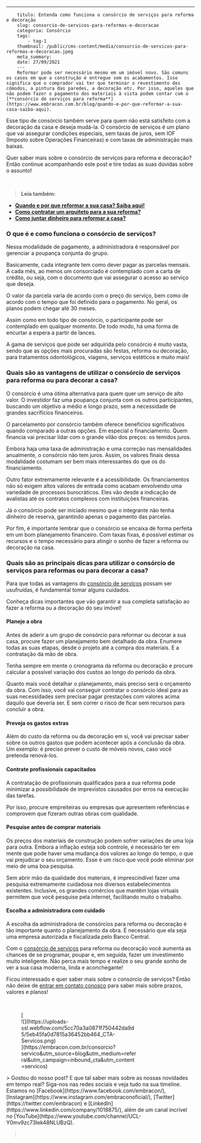 ---
        titulo: Entenda como funciona o consórcio de serviços para reforma e decoração
        slug: consorcio-de-servicos-para-reformas-e-decoracao
        categoria: Consórcio
        tags:
            - tag-1
        thumbnail: /public/cms-content/media/consorcio-de-servicos-para-reformas-e-decoracao.jpeg
        meta_summary: 
        date: 27/09/2021
        ---
        Reformar pode ser necessário mesmo em um imóvel novo. São comuns os casos em que a construção é entregue sem os acabamentos. Isso significa que o comprador vai ter que terminar o revestimento dos cômodos, a pintura das paredes, a decoração etc. Por isso, aqueles que não podem fazer o pagamento dos materiais à vista podem contar com o [**consórcio de serviços para reforma**](https://www.embracon.com.br/blog/quando-e-por-que-reformar-a-sua-casa-saiba-aqui).

Esse tipo de consórcio também serve para quem não está satisfeito com a decoração da casa e deseja mudá-la. O consórcio de serviços é um plano que vai assegurar condições especiais, sem taxas de juros, sem IOF (Imposto sobre Operações Financeiras) e com taxas de administração mais baixas.

Quer saber mais sobre o consórcio de serviços para reforma e decoração? Então continue acompanhando este post e tire todas as suas dúvidas sobre o assunto!

‍

> **Leia também:**

- [**Quando e por que reformar a sua casa? Saiba aqui!**](https://www.embracon.com.br/blog/quando-e-por-que-reformar-a-sua-casa-saiba-aqui)
- [**Como contratar um arquiteto para a sua reforma?**](https://www.embracon.com.br/blog/como-contratar-um-arquiteto-para-a-sua-reforma)
- [**Como juntar dinheiro para reformar a casa?**](http://embracon.com.br/blog/como-juntar-dinheiro-para-reformar-a-casa)

### O que é e como funciona o consórcio de serviços?

Nessa modalidade de pagamento, a administradora é responsável por gerenciar a poupança conjunta do grupo.

Basicamente, cada integrante tem como dever pagar as parcelas mensais. A cada mês, ao menos um consorciado é contemplado com a carta de crédito, ou seja, com o documento que vai assegurar o acesso ao serviço que deseja.

O valor da parcela varia de acordo com o preço do serviço, bem como de acordo com o tempo que foi definido para o pagamento. No geral, os planos podem chegar até 30 meses.

Assim como em todo tipo de consórcio, o participante pode ser contemplado em qualquer momento. De todo modo, há uma forma de encurtar a espera a partir de lances.

A gama de serviços que pode ser adquirida pelo consórcio é muito vasta, sendo que as opções mais procuradas são festas, reforma ou decoração, para tratamentos odontológicos, viagens, serviços estéticos e muito mais!

### Quais são as vantagens de utilizar o consórcio de serviços para reforma ou para decorar a casa?

O consórcio é uma ótima alternativa para quem quer um serviço de alto valor. O investidor faz uma poupança conjunta com os outros participantes, buscando um objetivo a médio e longo prazo, sem a necessidade de grandes sacrifícios financeiros.

O parcelamento por consórcio também oferece benefícios significativos quando comparado a outras opções. Em especial o financiamento. Quem financia vai precisar lidar com o grande vilão dos preços: os temidos juros.

Embora haja uma taxa de administração e uma correção nas mensalidades anualmente, o consórcio não tem juros. Assim, os valores finais dessa modalidade costumam ser bem mais interessantes do que os do financiamento.

Outro fator extremamente relevante é a acessibilidade. Os financiamentos não só exigem altos valores de entrada como acabam envolvendo uma variedade de processos burocráticos. Eles vão desde a indicação de avalistas até os contratos complexos com instituições financeiras.

Já o consórcio pode ser iniciado mesmo que o integrante não tenha dinheiro de reserva, garantindo apenas o pagamento das parcelas.

Por fim, é importante lembrar que o consórcio se encaixa de forma perfeita em um bom planejamento financeiro. Com taxas fixas, é possível estimar os recursos e o tempo necessário para atingir o sonho de fazer a reforma ou decoração na casa.

### Quais são as principais dicas para utilizar o consórcio de serviços para reformas ou para decorar a casa?

Para que todas as vantagens do [consórcio de serviços](https://www.youtube.com/watch?v=-FO8uWuI4xY) possam ser usufruídas, é fundamental tomar alguns cuidados.

Conheça dicas importantes que vão garantir a sua completa satisfação ao fazer a reforma ou a decoração do seu imóvel!

#### Planeje a obra

Antes de aderir a um grupo de consórcio para reformar ou decorar a sua casa, procure fazer um planejamento bem detalhado da obra. Enumere todas as suas etapas, desde o projeto até a compra dos materiais. E a contratação da mão de obra.

Tenha sempre em mente o cronograma da reforma ou decoração e procure calcular a possível variação dos custos ao longo do período da obra.

Quanto mais você detalhar o planejamento, mais preciso será o orçamento da obra. Com isso, você vai conseguir contratar o consórcio ideal para as suas necessidades sem precisar pagar prestações com valores acima daquilo que deveria ser. E sem correr o risco de ficar sem recursos para concluir a obra.

#### Preveja os gastos extras

Além do custo da reforma ou da decoração em si, você vai precisar saber sobre os outros gastos que podem acontecer após a conclusão da obra. Um exemplo: é preciso prever o custo de móveis novos, caso você pretenda renová-los.

#### Contrate profissionais capacitados

A contratação de profissionais qualificados para a sua reforma pode minimizar a possibilidade de imprevistos causados por erros na execução das tarefas.

Por isso, procure empreiteiras ou empresas que apresentem referências e comprovem que fizeram outras obras com qualidade.

#### Pesquise antes de comprar materiais

Os preços dos materiais de construção podem sofrer variações de uma loja para outra. Embora a inflação esteja sob controle, é necessário ter em mente que pode haver uma mudança dos valores ao longo do tempo, o que vai prejudicar o seu orçamento. Esse é um risco que você pode eliminar por meio de uma boa pesquisa.

Sem abrir mão da qualidade dos materiais, é imprescindível fazer uma pesquisa extremamente cuidadosa nos diversos estabelecimentos existentes. Inclusive, os grandes comércios que mantêm lojas virtuais permitem que você pesquise pela internet, facilitando muito o trabalho.

#### Escolha a administradora com cuidado

A escolha da administradora de consórcios para reforma ou decoração é tão importante quanto o planejamento da obra. É necessário que ela seja uma empresa autorizada e fiscalizada pelo Banco Central.

Com o [consórcio de serviços](https://www.youtube.com/watch?v=-FO8uWuI4xY) para reforma ou decoração você aumenta as chances de se programar, poupar e, em seguida, fazer um investimento muito inteligente. Não perca mais tempo e realize o seu grande sonho de ver a sua casa moderna, linda e aconchegante!

Ficou interessado e quer saber mais sobre o consórcio de serviços? Então não deixe de [entrar em contato conosco](https://www.embracon.com.br/) para saber mais sobre prazos, valores e planos!

‍

<figure class="w-richtext-figure-type-image w-richtext-align-center" style="max-width:310px">[<div>![](https://uploads-ssl.webflow.com/5cc70a3a0871f750442da9d5/5eb45fa0d7815a36452bb464_CTA-Servicos.png)</div>](https://embracon.com.br/consorcio?servico&utm_source=blog&utm_medium=referral&utm_campaign=inbound_cta&utm_content=servicos)</figure>> Gostou do nosso post? E que tal saber mais sobre as nossas novidades em tempo real? Siga-nos nas redes sociais e veja tudo na sua timeline. Estamos no [Facebook](https://www.facebook.com/embracon/), [Instagram](https://www.instagram.com/embraconoficial/), [Twitter](https://twitter.com/embracon) e [LinkedIn](https://www.linkedin.com/company/1018875/), além de um canal incrível no [YouTube](https://www.youtube.com/channel/UCL-Y0mv9zc73Iek48NLUBzQ).

> ‍
        